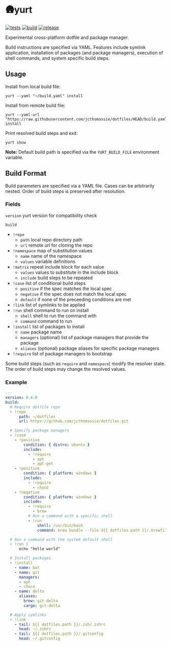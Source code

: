 # 🛖yurt

[![tests](https://github.com/jcthomassie/yurt/actions/workflows/tests.yaml/badge.svg)](https://github.com/jcthomassie/yurt/actions/workflows/tests.yaml)
[![build](https://github.com/jcthomassie/yurt/actions/workflows/build.yaml/badge.svg)](https://github.com/jcthomassie/yurt/actions/workflows/build.yaml)
[![release](https://img.shields.io/github/v/release/jcthomassie/yurt?include_prereleases&label=release)](https://github.com/jcthomassie/yurt/releases/latest)

Experimental cross-platform dotfile and package manager.

Build instructions are specified via YAML. Features include symlink application, installation of packages (and package managers), execution of shell commands, and system specific build steps.

## Usage

Install from local build file:

```shell
yurt --yaml "~/build.yaml" install
```

Install from remote build file:

```shell
yurt --yaml-url "https://raw.githubusercontent.com/jcthomassie/dotfiles/HEAD/build.yaml" install
```

Print resolved build steps and exit:

```shell
yurt show
```

**Note:** Default build path is specified via the `YURT_BUILD_FILE` environment variable.

## Build Format

Build parameters are specified via a YAML file. Cases can be arbitrarily nested. Order of build steps is preserved after resolution.

### Fields

`version` yurt version for compatibility check

`build`

- `!repo`
  - `path` local repo directory path
  - `url` remote url for cloning the repo
- `!namespace` map of substitution values
  - `name` name of the namespace
  - `values` variable definitions
- `!matrix` repeat include block for each value
  - `values` values to substitute in the include block
  - `include` build steps to be repeated
- `!case` list of conditional build steps
  - `positive` if the spec matches the local spec
  - `negative` if the spec does not match the local spec
  - `default` if none of the preceeding conditions are met
- `!link` list of symlinks to be applied
- `!run` shell command to run on install
  - `shell` shell to run the command with
  - `command` command to run
- `!install` list of packages to install
  - `name` package name
  - `managers` (optional) list of package managers that provide the package
  - `aliases` (optional) package aliases for specific package managers
- `!require` list of package managers to bootstrap

Some build steps (such as `require` and `namespace`) modify the resolver state.
The order of build steps may change the resolved values.

### Example

```yaml
---
version: 0.4.0
build:
  # Require dotfile repo
  - !repo
      path: ~/dotfiles
      url: https://github.com/jcthomassie/dotfiles.git

  # Specify package managers
  - !case
    - !positive
        condition: { distro: ubuntu }
        include:
          - !require
            - apt
            - apt-get
    - !positive
        condition: { platform: windows }
        include:
          - !require
            - choco
    - !negative
        condition: { platform: windows }
        include:
          - !require
            - brew
          # Run a command with a specific shell
          - !run
              shell: /usr/bin/bash
              command: brew bundle --file ${{ dotfiles.path }}/.brewfile

  # Run a command with the system default shell
  - !run |
      echo "hello world"

  # Install packages
  - !install
    - name: bat
    - name: git
      managers:
      - apt
      - choco
    - name: delta
      aliases:
        brew: git-delta
        cargo: git-delta

  # Apply symlinks
  - !link
    - tail: ${{ dotfiles.path }}/.zsh/.zshrc
      head: ~/.zshrc
    - tail: ${{ dotfiles.path }}/.gitconfig
      head: ~/.gitconfig
```
